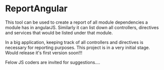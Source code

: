 ReportAngular
=============
This tool can be used to create a report of all module dependencies a module has in angularJS. Similarly it can list down all controllers, directives and services that would be listed under that module. 

In a big application, keeping track of all controllers and directives is necessary for reporting purposes.
This project is in a very initial stage. Would release it's first version soon!!! 

Felow JS coders are invited for suggestions....
